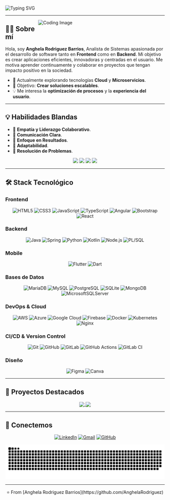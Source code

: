 # <div align="center">
  <img src="https://readme-typing-svg.demolab.com?font=Fira+Code&size=25&pause=1000&color=FFC400&center=true&vCenter=true&width=600&lines=%C2%A1Hola!+Soy+Anghela+Rodriguez+Barrios;Analista+de+Sistemas;Frontend+%26+Backend+Developer;Apasionada+por+la+Tecnolog%C3%ADa+y+el+Dise%C3%B1o" alt="Typing SVG" />
</div>

---

<img align="right" width="400" alt="Coding Image" src="https://wallpapers.com/images/featured/programacion-de-iphone-bd86goc4fhvenj72.jpg"/>

## 👩‍💻 Sobre mí

Hola, soy **Anghela Rodriguez Barrios**, Analista de Sistemas apasionada por el desarrollo de software tanto en **Frontend** como en **Backend**. Mi objetivo es crear aplicaciones eficientes, innovadoras y centradas en el usuario. Me motiva aprender continuamente y colaborar en proyectos que tengan impacto positivo en la sociedad.

- 🌱 Actualmente explorando tecnologías **Cloud** y **Microservicios**.
- 🎯 Objetivo: **Crear soluciones escalables**.
- 💡 Me interesa la **optimización de procesos** y la **experiencia del usuario**.

---

## 💡 Habilidades Blandas

- 🌟 **Empatía y Liderazgo Colaborativo**.  
- 💬 **Comunicación Clara**.  
- 🎯 **Enfoque en Resultados**.  
- 🔄 **Adaptabilidad**.  
- 🧩 **Resolución de Problemas**.  

<div align="center">
  <img src="https://img.shields.io/badge/-Proactividad-F7DF1E?style=for-the-badge&logo=bulma&logoColor=black" />
  <img src="https://img.shields.io/badge/-Trabajo%20en%20Equipo-4CAF50?style=for-the-badge&logo=teamviewer&logoColor=white" />
  <img src="https://img.shields.io/badge/-Pensamiento%20Cr%C3%ADtico-2196F3?style=for-the-badge&logo=thinkpad&logoColor=white" />
  <img src="https://img.shields.io/badge/-Organizaci%C3%B3n%20y%20Planificaci%C3%B3n-FF5722?style=for-the-badge&logo=todoist&logoColor=white" />
</div>
</div>

---

## 🛠️ Stack Tecnológico

### **Frontend**
<div align="center">

![HTML5](https://img.shields.io/badge/HTML5-E34F26?style=for-the-badge&logo=html5&logoColor=white)
![CSS3](https://img.shields.io/badge/CSS3-1572B6?style=for-the-badge&logo=css3&logoColor=white)
![JavaScript](https://img.shields.io/badge/JavaScript-F7DF1E?style=for-the-badge&logo=javascript&logoColor=black)
![TypeScript](https://img.shields.io/badge/TypeScript-3178C6?style=for-the-badge&logo=typescript&logoColor=white)
![Angular](https://img.shields.io/badge/Angular-DD0031?style=for-the-badge&logo=angular&logoColor=white)
![Bootstrap](https://img.shields.io/badge/Bootstrap-7952B3?style=for-the-badge&logo=bootstrap&logoColor=white)
![React](https://img.shields.io/badge/React-61DAFB?style=for-the-badge&logo=react&logoColor=black)

</div>

### **Backend**
<div align="center">

![Java](https://img.shields.io/badge/Java-007396?style=for-the-badge&logo=java&logoColor=white)
![Spring](https://img.shields.io/badge/Spring-6DB33F?style=for-the-badge&logo=spring&logoColor=white)
![Python](https://img.shields.io/badge/Python-3776AB?style=for-the-badge&logo=python&logoColor=white)
![Kotlin](https://img.shields.io/badge/Kotlin-7F52FF?style=for-the-badge&logo=kotlin&logoColor=white)
![Node.js](https://img.shields.io/badge/Node.js-339933?style=for-the-badge&logo=node.js&logoColor=white)
![PL/SQL](https://img.shields.io/badge/PLSQL-F80000?style=for-the-badge&logo=oracle&logoColor=white)

</div>

### **Mobile**
<div align="center">

![Flutter](https://img.shields.io/badge/Flutter-02569B?style=for-the-badge&logo=flutter&logoColor=white)
![Dart](https://img.shields.io/badge/Dart-0175C2?style=for-the-badge&logo=dart&logoColor=white)

</div>

### **Bases de Datos**
<div align="center">

![MariaDB](https://img.shields.io/badge/MariaDB-003545?style=for-the-badge&logo=mariadb&logoColor=white)
![MySQL](https://img.shields.io/badge/MySQL-4479A1?style=for-the-badge&logo=mysql&logoColor=white)
![PostgreSQL](https://img.shields.io/badge/PostgreSQL-316192?style=for-the-badge&logo=postgresql&logoColor=white)
![SQLite](https://img.shields.io/badge/SQLite-003B57?style=for-the-badge&logo=sqlite&logoColor=white)
![MongoDB](https://img.shields.io/badge/MongoDB-47A248?style=for-the-badge&logo=mongodb&logoColor=white)
![MicrosoftSQLServer](https://img.shields.io/badge/Microsoft_SQL_Server-CC2927?style=for-the-badge&logo=microsoft-sql-server&logoColor=white)

</div>

### **DevOps & Cloud**
<div align="center">

![AWS](https://img.shields.io/badge/AWS-232F3E?style=for-the-badge&logo=amazon-aws&logoColor=white)
![Azure](https://img.shields.io/badge/Azure-0078D4?style=for-the-badge&logo=microsoft-azure&logoColor=white)
![Google Cloud](https://img.shields.io/badge/Google_Cloud-4285F4?style=for-the-badge&logo=google-cloud&logoColor=white)
![Firebase](https://img.shields.io/badge/Firebase-FFCA28?style=for-the-badge&logo=firebase&logoColor=black)
![Docker](https://img.shields.io/badge/Docker-2496ED?style=for-the-badge&logo=docker&logoColor=white)
![Kubernetes](https://img.shields.io/badge/Kubernetes-326CE5?style=for-the-badge&logo=kubernetes&logoColor=white)
![Nginx](https://img.shields.io/badge/Nginx-009639?style=for-the-badge&logo=nginx&logoColor=white)

</div>

### **CI/CD & Version Control**
<div align="center">

![Git](https://img.shields.io/badge/Git-F05032?style=for-the-badge&logo=git&logoColor=white)
![GitHub](https://img.shields.io/badge/GitHub-100000?style=for-the-badge&logo=github&logoColor=white)
![GitLab](https://img.shields.io/badge/GitLab-FCA121?style=for-the-badge&logo=gitlab&logoColor=white)
![GitHub Actions](https://img.shields.io/badge/GitHub_Actions-2088FF?style=for-the-badge&logo=github-actions&logoColor=white)
![GitLab CI](https://img.shields.io/badge/GitLab_CI-330F63?style=for-the-badge&logo=gitlab&logoColor=white)

</div>

### **Diseño**
<div align="center">

![Figma](https://img.shields.io/badge/Figma-F24E1E?style=for-the-badge&logo=figma&logoColor=white)
![Canva](https://img.shields.io/badge/Canva-00C4CC?style=for-the-badge&logo=canva&logoColor=white)

</div>

---

## 🌟 Proyectos Destacados

<div align="center">
  <a href="https://github.com/AnghelaRodriguez/proyecto1">
    <img align="center" src="https://github-readme-stats.vercel.app/api/pin/?username=AnghelaRodriguez&repo=proyecto1&theme=radical" />
  </a>
  <a href="https://github.com/AnghelaRodriguez/proyecto2">
    <img align="center" src="https://github-readme-stats.vercel.app/api/pin/?username=AnghelaRodriguez&repo=proyecto2&theme=radical" />
  </a>
</div>

---

## 🤝 Conectemos

<div align="center">

[![LinkedIn](https://img.shields.io/badge/LinkedIn-0077B5?style=for-the-badge&logo=linkedin&logoColor=white)](https://www.linkedin.com/in/anghela-rodriguez-barrios)
[![Gmail](https://img.shields.io/badge/Gmail-D14836?style=for-the-badge&logo=gmail&logoColor=white)](mailto:anghela.rodriguez@example.com)
[![GitHub](https://img.shields.io/badge/GitHub-100000?style=for-the-badge&logo=github&logoColor=white)](https://github.com/AnghelaRodriguez)

</div>

<div align="center">
  <img src="https://raw.githubusercontent.com/Platane/snk/output/github-contribution-grid-snake.svg" alt="snake" />
</div>

---

<div align="center">
  ⭐️ From [Anghela Rodriguez Barrios](https://github.com/AnghelaRodriguez)
</div>
